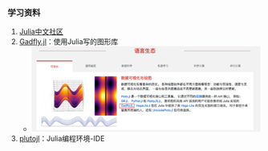 ### 学习资料
1. [Julia中文社区](https://cn.julialang.org/)
2. [Gadfly.jl](https://github.com/GiovineItalia/Gadfly.jl)：使用Julia写的图形库
   * ![img.png](pic/julia.png)
3. [plutojl](https://plutojl.org/)：Julia编程环境-IDE
